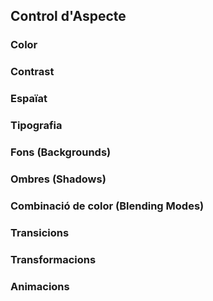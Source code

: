 
Control d'Aspecte
-----------------

### Color

### Contrast

### Espaïat

### Tipografia

### Fons (Backgrounds)

### Ombres (Shadows)

### Combinació de color (Blending Modes)

### Transicions

### Transformacions

### Animacions

